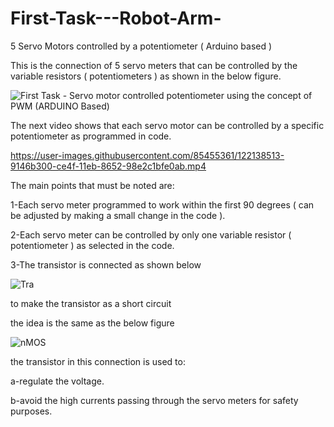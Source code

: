 # First-Task---Robot-Arm-

5 Servo Motors controlled by a potentiometer ( Arduino based ) 

This is the connection of 5 servo meters that can be controlled by the variable resistors ( potentiometers ) as shown in the below figure. 

![First Task - Servo motor controlled potentiometer using the concept of PWM (ARDUINO Based)](https://user-images.githubusercontent.com/85455361/122138209-ea621700-ce4e-11eb-9069-70c81e43f597.png)

The next video shows that each servo motor can be controlled by a specific potentiometer as programmed in code. 

https://user-images.githubusercontent.com/85455361/122138513-9146b300-ce4f-11eb-8652-98e2c1bfe0ab.mp4

The main points that must be noted are: 

1-Each servo meter programmed to work within the first 90 degrees ( can be adjusted by making a small change in the code ).

2-Each servo meter can be controlled by only one variable resistor ( potentiometer ) as selected in the code. 

3-The transistor is connected as shown below 

![Tra](https://user-images.githubusercontent.com/85455361/122139269-49c12680-ce51-11eb-99b8-b63b6043ec34.jpg)

to make the transistor as a short circuit 

the idea is the same as the below figure 

![nMOS](https://user-images.githubusercontent.com/85455361/122139629-116e1800-ce52-11eb-8aa7-d2109df537a2.jpg)

the transistor in this connection is used to: 

  a-regulate the voltage.

  b-avoid the high currents passing through the servo meters for safety purposes.
